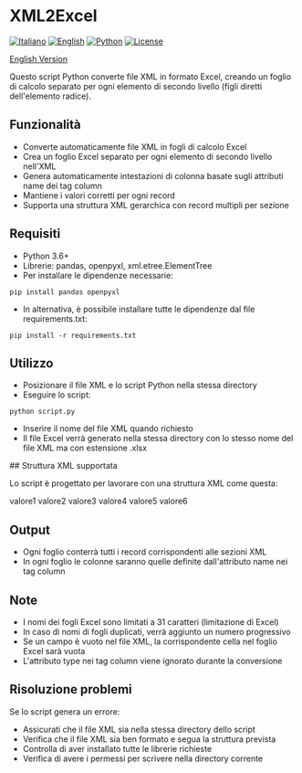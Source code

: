 # XML2Excel

[![Italiano](https://img.shields.io/badge/lang-it-green.svg)](README.it.md)
[![English](https://img.shields.io/badge/lang-en-red.svg)](README.md)
[![Python](https://img.shields.io/badge/python-3.6%2B-blue?logo=python&logoColor=white)](https://www.python.org/)
[![License](https://img.shields.io/badge/license-MIT-yellow.svg)](LICENSE)

[English Version](README.md)

Questo script Python converte file XML in formato Excel, creando un foglio di calcolo separato per ogni elemento di secondo livello (figli diretti dell'elemento radice).

## Funzionalità

- Converte automaticamente file XML in fogli di calcolo Excel
- Crea un foglio Excel separato per ogni elemento di secondo livello nell'XML
- Genera automaticamente intestazioni di colonna basate sugli attributi name dei tag column
- Mantiene i valori corretti per ogni record
- Supporta una struttura XML gerarchica con record multipli per sezione

## Requisiti

- Python 3.6+
- Librerie: pandas, openpyxl, xml.etree.ElementTree
- Per installare le dipendenze necessarie:

```
pip install pandas openpyxl
```

- In alternativa, è possibile installare tutte le dipendenze dal file requirements.txt:

```
pip install -r requirements.txt
```

## Utilizzo

- Posizionare il file XML e lo script Python nella stessa directory
- Eseguire lo script:

```
python script.py
```

- Inserire il nome del file XML quando richiesto
- Il file Excel verrà generato nella stessa directory con lo stesso nome del file XML ma con estensione .xlsx

## Struttura XML supportata

Lo script è progettato per lavorare con una struttura XML come questa:

<root>
    <sezione1>
        <record>
            <column type='tipo_dati' name='nome_colonna1'>valore1</column>
            <column type='tipo_dati' name='nome_colonna2'>valore2</column>
            <!-- Altri campi -->
        </record>
        <record>
            <column type='tipo_dati' name='nome_colonna1'>valore3</column>
            <column type='tipo_dati' name='nome_colonna2'>valore4</column>
            <!-- Altri campi -->
        </record>
    </sezione1>
    <sezione2>
        <record>
            <column type='tipo_dati' name='nome_colonna3'>valore5</column>
            <column type='tipo_dati' name='nome_colonna4'>valore6</column>
            <!-- Altri campi -->
        </record>
        <!-- Altri record -->
    </sezione2>
    <!-- Altre sezioni -->
</root>

## Output

- Ogni foglio conterrà tutti i record corrispondenti alle sezioni XML
- In ogni foglio le colonne saranno quelle definite dall'attributo name nei tag column

## Note

- I nomi dei fogli Excel sono limitati a 31 caratteri (limitazione di Excel)
- In caso di nomi di fogli duplicati, verrà aggiunto un numero progressivo
- Se un campo è vuoto nel file XML, la corrispondente cella nel foglio Excel sarà vuota
- L'attributo type nei tag column viene ignorato durante la conversione

## Risoluzione problemi

Se lo script genera un errore:

- Assicurati che il file XML sia nella stessa directory dello script
- Verifica che il file XML sia ben formato e segua la struttura prevista
- Controlla di aver installato tutte le librerie richieste
- Verifica di avere i permessi per scrivere nella directory corrente